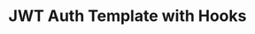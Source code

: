 ---
title: 'JWT Auth Template with Hooks'
description: 'A MERN Stack application for developers trying start an application using the MERN stack.'
github: 'https://github.com/CodingSalmon/jwt-auth-with-hooks'
deployed: 'https://restaurants-atw.herokuapp.com'
img: ''
---
